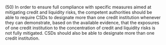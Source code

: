 (50) In order to ensure full compliance with specific measures aimed at mitigating credit and liquidity risks, the competent authorities should be able to require CSDs to designate more than one credit institution whenever they can demonstrate, based on the available evidence, that the exposures of one credit institution to the concentration of credit and liquidity risks is not fully mitigated. CSDs should also be able to designate more than one credit institution.